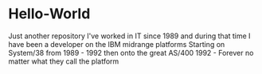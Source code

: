 # Hello-World
Just another repository
I've worked in IT since 1989 and during that time 
I have been a developer on the IBM midrange platforms
Starting on System/38 from 1989 - 1992
then onto the great AS/400 1992 - Forever no matter what they call the platform
